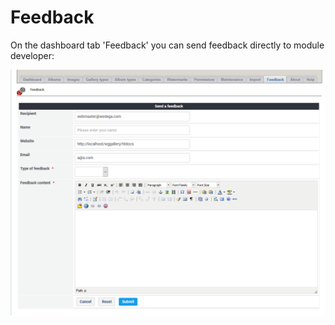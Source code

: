 # Feedback

On the dashboard tab 'Feedback' you can send feedback directly to module developer:

![Feedback form](../../.gitbook/assets/feedback1.png)

